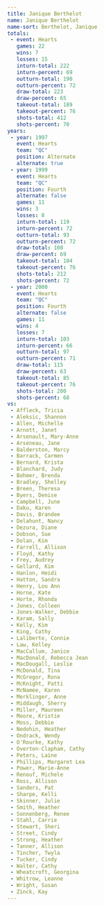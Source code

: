 ```yaml
---
title: Janique Berthelot
name: Janique Berthelot
name-sort: Berthelot, Janique
totals:
 - event: Hearts
   games: 22
   wins: 7
   losses: 15
   inturn-total: 222
   inturn-percent: 69
   outturn-total: 190
   outturn-percent: 72
   draw-total: 223
   draw-percent: 65
   takeout-total: 189
   takeout-percent: 76
   shots-total: 412
   shots-percent: 70
years:
 - year: 1997
   event: Hearts
   team: "QC"
   position: Alternate
   alternate: true
 - year: 1999
   event: Hearts
   team: "QC"
   position: Fourth
   alternate: false
   games: 11
   wins: 3
   losses: 8
   inturn-total: 119
   inturn-percent: 72
   outturn-total: 93
   outturn-percent: 72
   draw-total: 108
   draw-percent: 69
   takeout-total: 104
   takeout-percent: 76
   shots-total: 212
   shots-percent: 72
 - year: 2000
   event: Hearts
   team: "QC"
   position: Fourth
   alternate: false
   games: 11
   wins: 4
   losses: 7
   inturn-total: 103
   inturn-percent: 66
   outturn-total: 97
   outturn-percent: 71
   draw-total: 115
   draw-percent: 63
   takeout-total: 85
   takeout-percent: 76
   shots-total: 200
   shots-percent: 68
vs:
 - Affleck, Tricia
 - Aleksic, Shannon
 - Allen, Michelle
 - Arnott, Janet
 - Arsenault, Mary-Anne
 - Arseneau, Jane
 - Balderston, Marcy
 - Barrack, Carmen
 - Bernard, Krista
 - Blanchard, Judy
 - Bohmer, Brenda
 - Bradley, Shelley
 - Breen, Theresa
 - Byers, Denise
 - Campbell, June
 - Daku, Karen
 - Davis, Brandee
 - Delahunt, Nancy
 - Dezura, Diane
 - Dobson, Sue
 - Dolan, Kim
 - Farrell, Allison
 - Floyd, Kathy
 - Frey, Audrey
 - Gellard, Kim
 - Hanlon, Heidi
 - Hatton, Sandra
 - Henry, Lou Ann
 - Horne, Kate
 - Horte, Rhonda
 - Jones, Colleen
 - Jones-Walker, Debbie
 - Karam, Sally
 - Kelly, Kim
 - King, Cathy
 - Laliberte, Connie
 - Law, Kelley
 - MacCallum, Janice
 - MacDonald, Rebecca Jean
 - MacDougall, Leslie
 - McDonald, Tina
 - McGregor, Rona
 - McKnight, Patti
 - McNamee, Karen
 - Merklinger, Anne
 - Middaugh, Sherry
 - Miller, Maureen
 - Moore, Kristie
 - Moss, Debbie
 - Nedohin, Heather
 - Ondrack, Wendy
 - O'Rourke, Kathy
 - Overton-Clapham, Cathy
 - Peters, Laine
 - Phillips, Margaret Lea
 - Power, Marie-Anne
 - Renouf, Michele
 - Ross, Allison
 - Sanders, Pat
 - Sharpe, Kelli
 - Skinner, Julie
 - Smith, Heather
 - Sonnenberg, Renee
 - Stahl, Carrie
 - Stewart, Sheri
 - Street, Cindy
 - Strong, Heather
 - Tanner, Allison
 - Tincher, Twyla
 - Tucker, Cindy
 - Walter, Cathy
 - Wheatcroft, Georgina
 - Whitrow, Leanne
 - Wright, Susan
 - Zinck, Kay
---
```

